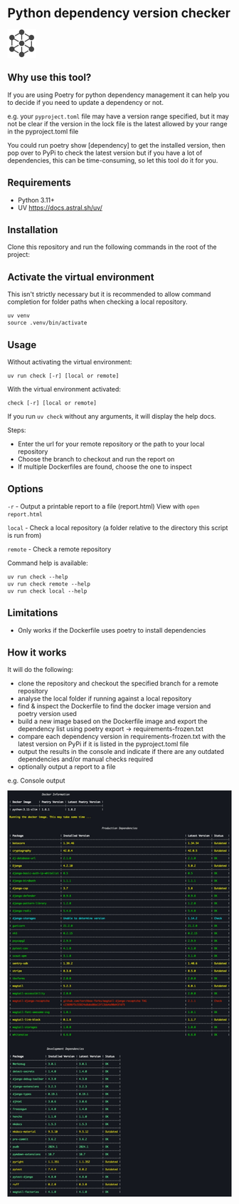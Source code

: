# Python dependency version checker

![Icon](./docs/icon.png?raw=true "Icon")

## Why use this tool?

If you are using Poetry for python dependency management it can help you to decide if you need to update a dependency or not.

e.g. your `pyproject.toml` file may have a version range specified, but it may not be clear if the version in the lock file is the latest allowed by your range in the pyproject.toml file

You could run poetry show [dependency] to get the installed version, then pop over to PyPi to check the latest version but if you have a lot of dependencies, this can be time-consuming, so let this tool do it for you.

## Requirements

- Python 3.11+
- UV https://docs.astral.sh/uv/

## Installation

Clone this repository and run the following commands in the root of the project:

## Activate the virtual environment

This isn't strictly necessary but it is recommended to allow command completion for folder paths when checking a local repository.

```
uv venv
source .venv/bin/activate
```

## Usage

Without activating the virtual environment:

```
uv run check [-r] [local or remote]
```

With the virtual environment activated:

```
check [-r] [local or remote]
```

If you run `uv check` without any arguments, it will display the help docs.

Steps:

- Enter the url for your remote repository or the path to your local repository
- Choose the branch to checkout and run the report on
- If multiple Dockerfiles are found, choose the one to inspect

## Options

`-r` - Output a printable report to a file (report.html) View with `open report.html`

`local` - Check a local repository (a folder relative to the directory this script is run from)

`remote` - Check a remote repository

Command help is available:

```
uv run check --help
uv run check remote --help
uv run check local --help
```

## Limitations

- Only works if the Dockerfile uses poetry to install dependencies

## How it works

It will do the following:

- clone the repository and checkout the specified branch for a remote repository
- analyse the local folder if running against a local repository
- find & inspect the Dockerfile to find the docker image version and poetry version used
- build a new image based on the Dockerfile image and export the dependency list using poetry export -> requirements-frozen.txt
- compare each dependency version in requirements-frozen.txt with the latest version on PyPi if it is listed in the pyproject.toml file
- output the results in the console and indicate if there are any outdated dependencies and/or manual checks required
- optionally output a report to a file

e.g. Console output

![Console ouput](./docs/console.jpg?raw=true "Console output")

